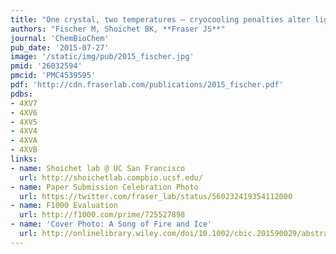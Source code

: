 ```yaml
---
title: "One crystal, two temperatures – cryocooling penalties alter ligand binding to transient protein sites"
authors: "Fischer M, Shoichet BK, **Fraser JS**"
journal: 'ChemBioChem'
pub_date: '2015-07-27'
image: '/static/img/pub/2015_fischer.jpg'
pmid: '26032594'
pmcid: 'PMC4539595'
pdf: 'http://cdn.fraserlab.com/publications/2015_fischer.pdf'
pdbs:
- 4XV7
- 4XV6
- 4XV5
- 4XV4
- 4XVA
- 4XVB
links:
- name: Shoichet lab @ UC San Francisco
  url: http://shoichetlab.compbio.ucsf.edu/
- name: Paper Submission Celebration Photo
  url: https://twitter.com/fraser_lab/status/560232419354112000
- name: F1000 Evaluation
  url: http://f1000.com/prime/725527898
- name: 'Cover Photo: A Song of Fire and Ice'
  url: http://onlinelibrary.wiley.com/doi/10.1002/cbic.201590029/abstract
---
```

